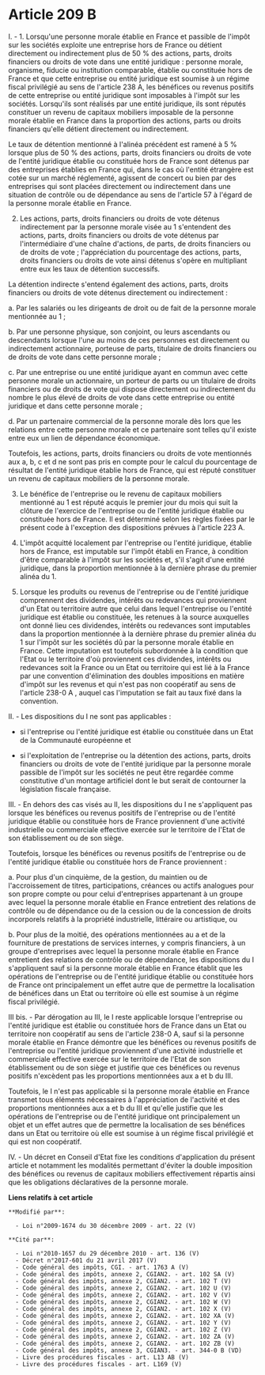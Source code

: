 # Article 209 B

I. - 1. Lorsqu'une personne morale établie en France et passible de l'impôt sur les sociétés exploite une entreprise hors de
France ou détient directement ou indirectement plus de 50 % des actions, parts, droits financiers ou droits de vote dans une
entité juridique : personne morale, organisme, fiducie ou institution comparable, établie ou constituée hors de France et que
cette entreprise ou entité juridique est soumise à un régime fiscal privilégié au sens de l'article 238 A, les bénéfices ou
revenus positifs de cette entreprise ou entité juridique sont imposables à l'impôt sur les sociétés. Lorsqu'ils sont réalisés
par une entité juridique, ils sont réputés constituer un revenu de capitaux mobiliers imposable de la personne morale établie
en France dans la proportion des actions, parts ou droits financiers qu'elle détient directement ou indirectement.

Le taux de détention mentionné à l'alinéa précédent est ramené à 5 % lorsque plus de 50 % des actions, parts, droits
financiers ou droits de vote de l'entité juridique établie ou constituée hors de France sont détenus par des entreprises
établies en France qui, dans le cas où l'entité étrangère est cotée sur un marché réglementé, agissent de concert ou bien par
des entreprises qui sont placées directement ou indirectement dans une situation de contrôle ou de dépendance au sens de
l'article 57 à l'égard de la personne morale établie en France.

2. Les actions, parts, droits financiers ou droits de vote détenus indirectement par la personne morale visée au 1
s'entendent des actions, parts, droits financiers ou droits de vote détenus par l'intermédiaire d'une chaîne d'actions, de
parts, de droits financiers ou de droits de vote ; l'appréciation du pourcentage des actions, parts, droits financiers ou
droits de vote ainsi détenus s'opère en multipliant entre eux les taux de détention successifs.

La détention indirecte s'entend également des actions, parts, droits financiers ou droits de vote détenus directement ou
indirectement :

a. Par les salariés ou les dirigeants de droit ou de fait de la personne morale mentionnée au 1 ;

b. Par une personne physique, son conjoint, ou leurs ascendants ou descendants lorsque l'une au moins de ces personnes est
directement ou indirectement actionnaire, porteuse de parts, titulaire de droits financiers ou de droits de vote dans cette
personne morale ;

c. Par une entreprise ou une entité juridique ayant en commun avec cette personne morale un actionnaire, un porteur de parts
ou un titulaire de droits financiers ou de droits de vote qui dispose directement ou indirectement du nombre le plus élevé de
droits de vote dans cette entreprise ou entité juridique et dans cette personne morale ;

d. Par un partenaire commercial de la personne morale dès lors que les relations entre cette personne morale et ce partenaire
sont telles qu'il existe entre eux un lien de dépendance économique.

Toutefois, les actions, parts, droits financiers ou droits de vote mentionnés aux a, b, c et d ne sont pas pris en compte
pour le calcul du pourcentage de résultat de l'entité juridique établie hors de France, qui est réputé constituer un revenu
de capitaux mobiliers de la personne morale.

3. Le bénéfice de l'entreprise ou le revenu de capitaux mobiliers mentionné au 1 est réputé acquis le premier jour du mois
qui suit la clôture de l'exercice de l'entreprise ou de l'entité juridique établie ou constituée hors de France. Il est
déterminé selon les règles fixées par le présent code à l'exception des dispositions prévues à l'article 223 A.

4. L'impôt acquitté localement par l'entreprise ou l'entité juridique, établie hors de France, est imputable sur l'impôt
établi en France, à condition d'être comparable à l'impôt sur les sociétés et, s'il s'agit d'une entité juridique, dans la
proportion mentionnée à la dernière phrase du premier alinéa du 1.

5. Lorsque les produits ou revenus de l'entreprise ou de l'entité juridique comprennent des dividendes, intérêts ou
redevances qui proviennent d'un Etat ou territoire autre que celui dans lequel l'entreprise ou l'entité juridique est établie
ou constituée, les retenues à la source auxquelles ont donné lieu ces dividendes, intérêts ou redevances sont imputables dans
la proportion mentionnée à la dernière phrase du premier alinéa du 1 sur l'impôt sur les sociétés dû par la personne morale
établie en France. Cette imputation est toutefois subordonnée à la condition que l'Etat ou le territoire d'où proviennent ces
dividendes, intérêts ou redevances soit la France ou un Etat ou territoire qui est lié à la France par une convention
d'élimination des doubles impositions en matière d'impôt sur les revenus et qui n'est pas non coopératif au sens de l'article
238-0 A , auquel cas l'imputation se fait au taux fixé dans la convention.

II. - Les dispositions du I ne sont pas applicables :

- si l'entreprise ou l'entité juridique est établie ou constituée dans un Etat de la Communauté européenne et

- si l'exploitation de l'entreprise ou la détention des actions, parts, droits financiers ou droits de vote de l'entité
juridique par la personne morale passible de l'impôt sur les sociétés ne peut être regardée comme constitutive d'un montage
artificiel dont le but serait de contourner la législation fiscale française.

III. - En dehors des cas visés au II, les dispositions du I ne s'appliquent pas lorsque les bénéfices ou revenus positifs de
l'entreprise ou de l'entité juridique établie ou constituée hors de France proviennent d'une activité industrielle ou
commerciale effective exercée sur le territoire de l'Etat de son établissement ou de son siège.

Toutefois, lorsque les bénéfices ou revenus positifs de l'entreprise ou de l'entité juridique établie ou constituée hors de
France proviennent :

a. Pour plus d'un cinquième, de la gestion, du maintien ou de l'accroissement de titres, participations, créances ou actifs
analogues pour son propre compte ou pour celui d'entreprises appartenant à un groupe avec lequel la personne morale établie
en France entretient des relations de contrôle ou de dépendance ou de la cession ou de la concession de droits incorporels
relatifs à la propriété industrielle, littéraire ou artistique, ou

b. Pour plus de la moitié, des opérations mentionnées au a et de la fourniture de prestations de services internes, y compris
financiers, à un groupe d'entreprises avec lequel la personne morale établie en France entretient des relations de contrôle
ou de dépendance, les dispositions du I s'appliquent sauf si la personne morale établie en France établit que les opérations
de l'entreprise ou de l'entité juridique établie ou constituée hors de France ont principalement un effet autre que de
permettre la localisation de bénéfices dans un Etat ou territoire où elle est soumise à un régime fiscal privilégié.

III bis. - Par dérogation au III, le I reste applicable lorsque l'entreprise ou l'entité juridique est établie ou constituée
hors de France dans un Etat ou territoire non coopératif au sens de l'article 238-0 A, sauf si la personne morale établie en
France démontre que les bénéfices ou revenus positifs de l'entreprise ou l'entité juridique proviennent d'une activité
industrielle et commerciale effective exercée sur le territoire de l'Etat de son établissement ou de son siège et justifie
que ces bénéfices ou revenus positifs n'excèdent pas les proportions mentionnées aux a et b du III.

Toutefois, le I n'est pas applicable si la personne morale établie en France transmet tous éléments nécessaires à
l'appréciation de l'activité et des proportions mentionnées aux a et b du III et qu'elle justifie que les opérations de
l'entreprise ou de l'entité juridique ont principalement un objet et un effet autres que de permettre la localisation de ses
bénéfices dans un Etat ou territoire où elle est soumise à un régime fiscal privilégié et qui est non coopératif. 

IV. - Un décret en Conseil d'Etat fixe les conditions d'application du présent article et notamment les modalités permettant
d'éviter la double imposition des bénéfices ou revenus de capitaux mobiliers effectivement répartis ainsi que les obligations
déclaratives de la personne morale.

**Liens relatifs à cet article**

	**Modifié par**:

	  - Loi n°2009-1674 du 30 décembre 2009 - art. 22 (V)

	**Cité par**:

	  - Loi n°2010-1657 du 29 décembre 2010 - art. 136 (V)
	  - Décret n°2017-601 du 21 avril 2017 (V)
	  - Code général des impôts, CGI. - art. 1763 A (V)
	  - Code général des impôts, annexe 2, CGIAN2. - art. 102 SA (V)
	  - Code général des impôts, annexe 2, CGIAN2. - art. 102 T (V)
	  - Code général des impôts, annexe 2, CGIAN2. - art. 102 U (V)
	  - Code général des impôts, annexe 2, CGIAN2. - art. 102 V (V)
	  - Code général des impôts, annexe 2, CGIAN2. - art. 102 W (V)
	  - Code général des impôts, annexe 2, CGIAN2. - art. 102 X (V)
	  - Code général des impôts, annexe 2, CGIAN2. - art. 102 XA (V)
	  - Code général des impôts, annexe 2, CGIAN2. - art. 102 Y (V)
	  - Code général des impôts, annexe 2, CGIAN2. - art. 102 Z (V)
	  - Code général des impôts, annexe 2, CGIAN2. - art. 102 ZA (V)
	  - Code général des impôts, annexe 2, CGIAN2. - art. 102 ZB (V)
	  - Code général des impôts, annexe 3, CGIAN3. - art. 344-0 B (VD)
	  - Livre des procédures fiscales - art. L13 AB (V)
	  - Livre des procédures fiscales - art. L169 (V)
